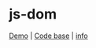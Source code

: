 # js-dom

[Demo](https://okylistik.github.io/js-dom) | [Code base](https://github.com/Okylistik/js-dom) | [info](https://github.com/kottans/frontend/blob/2022_UA/tasks/js-dom.md)
